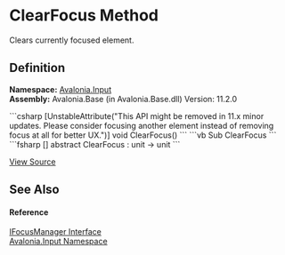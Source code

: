 # ClearFocus Method


Clears currently focused element.



## Definition
**Namespace:** <a href="N_Avalonia_Input">Avalonia.Input</a>  
**Assembly:** Avalonia.Base (in Avalonia.Base.dll) Version: 11.2.0

<Tabs groupId="api-code-preview">
<TabItem value="csharp" label="C#">
```csharp
[UnstableAttribute("This API might be removed in 11.x minor updates. Please consider focusing another element instead of removing focus at all for better UX.")]
void ClearFocus()
```
</TabItem>
<TabItem value="vb" label="VB">
```vb
<UnstableAttribute("This API might be removed in 11.x minor updates. Please consider focusing another element instead of removing focus at all for better UX.")>
Sub ClearFocus
```
</TabItem>
<TabItem value="fsharp" label="F#">
```fsharp
[<UnstableAttribute("This API might be removed in 11.x minor updates. Please consider focusing another element instead of removing focus at all for better UX.")>]
abstract ClearFocus : unit -> unit 
```
</TabItem>
</Tabs>



<a href="https://github.com/AvaloniaUI/Avalonia/tree/master/src/Avalonia.Base/Input/IFocusManager.cs" title="View the source code">View Source</a>



## See Also


#### Reference
<a href="T_Avalonia_Input_IFocusManager">IFocusManager Interface</a>  
<a href="N_Avalonia_Input">Avalonia.Input Namespace</a>  

